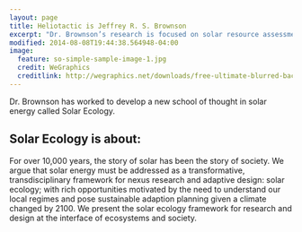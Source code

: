 ```yaml
---
layout: page
title: Heliotactic is Jeffrey R. S. Brownson
excerpt: "Dr. Brownson’s research is focused on solar resource assessment/economics, photovoltaic materials, and systems performance for photovoltaics and buildings. He has participated in the DoE SunShot Initiative for Solar Forecasting, the DoE Energy Efficient Buildings Hub in PA, and served as faculty lead in the 2009 Solar Decathlon. Brownson is a member of the Board of Directors for ASES, advocating the critical importance of our young professionals in the health and future of the solar industry."
modified: 2014-08-08T19:44:38.564948-04:00
image:
  feature: so-simple-sample-image-1.jpg
  credit: WeGraphics
  creditlink: http://wegraphics.net/downloads/free-ultimate-blurred-background-pack/
---
```


Dr. Brownson has worked to develop a new school of thought in solar energy called Solar Ecology. 


## Solar Ecology is about:

For over 10,000 years, the story of solar has been the story of society. We argue that solar energy must be addressed as a transformative, transdisciplinary framework for nexus research and adaptive design: solar ecology; with rich opportunities motivated by the need to understand our local regimes and pose sustainable adaption planning given a climate changed by 2100. We present the solar ecology framework for research and design at the interface of ecosystems and society. 
